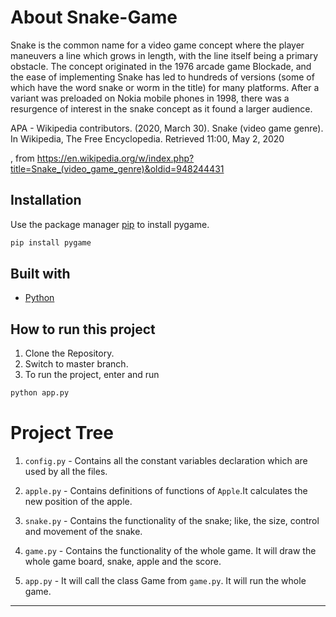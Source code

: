 # About Snake-Game
Snake is the common name for a video game concept where the player maneuvers a line which grows in length, with the line itself being a primary obstacle. The concept originated in the 1976 arcade game Blockade, and the ease of implementing Snake has led to hundreds of versions (some of which have the word snake or worm in the title) for many platforms. After a variant was preloaded on Nokia mobile phones in 1998, there was a resurgence of interest in the snake concept as it found a larger audience.

APA - Wikipedia contributors. (2020, March 30). Snake (video game genre). In Wikipedia, The Free Encyclopedia. Retrieved 11:00, May 2, 2020

, from https://en.wikipedia.org/w/index.php?title=Snake_(video_game_genre)&oldid=948244431

## Installation

Use the package manager [pip](https://pip.pypa.io/en/stable/) to install pygame.

```bash
pip install pygame
```

## Built with
* [Python](https://python.com)

## How to run this project
1) Clone the Repository.
2) Switch to master branch.
3) To run the project, enter and run
```bash
python app.py
```
# Project Tree
1) `config.py` - Contains all the constant variables declaration which are used by all the files. 
  
2) `apple.py` - Contains definitions of functions of `Apple`.It calculates the new position of the apple.

3) `snake.py` - Contains the functionality of the snake; like, the size, control and movement of the snake.

4) `game.py` - Contains the functionality of the whole game. It will draw the whole game board, snake, apple and the score. 

5) `app.py` - It will call the class Game from `game.py`. It will run the whole game.
 
---

